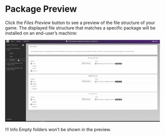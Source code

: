 # Package Preview

Click the *Files Preview* button to see a preview of the file structure of your game. The displayed file structure that matches a specific package will be installed on an end-user’s machine: 

![Package Preview](_assets/bc-file-preview.gif)

!!! Info
    Empty folders won’t be shown in the preview.